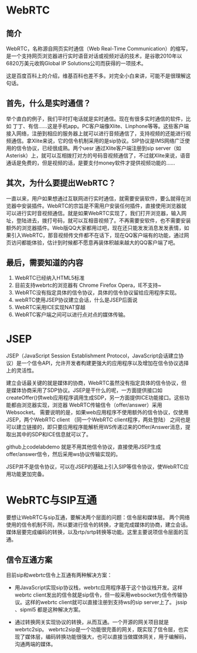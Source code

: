 # WebRTC
## 简介
WebRTC，名称源自网页实时通信（Web Real-Time Communication）的缩写，是一个支持网页浏览器进行实时语音对话或视频对话的技术，是谷歌2010年以6820万美元收购Global IP Solutions公司而获得的一项技术。

这是百度百科上的介绍，维基百科也差不多。对完全小白来讲，可能不是很理解这句话。

## 首先，什么是实时通信？
举个直白的例子，我们平时打电话就是实时通信。现在有很多实时通信的软件，比如 丁丁、有信……这是手机app。PC客户端像Xlite、Linphone等等。这些客户端接入网络，注册到相应的服务器上就可以进行音频通信了，支持视频的还能进行视频通信。拿Xlite来说，它的信令机制采用的是sip协议。SIP协议是IMS网络广泛使用的信令协议，已经很成熟。两个uesr 通过Xlite客户端注册到sip server（如 Asterisk）上，就可以互相拨打对方的号码音视频通信了，不过就Xlite来说，语音通话是免费的，但是视频的话，是要支付money软件才提供视频功能的……

## 其次，为什么要提出WebRTC？
一直以来，用户如果想通过互联网进行实时通信，就需要安装软件，要么就得在浏览器中安装插件。WebRTC的宗旨是不需用户安装任何插件，直接使用浏览器就可以进行实时音视频通信。就是如果WebRTC实现了，我们打开浏览器，输入网址，登陆进去，拨打号码，就可以互相音视频了。不再需要安软件，也不需要安装额外的浏览器插件。Web版QQ大家都用过吧，现在还只能发发消息发发表情，如果引入WebRTC，那音视频传文件都不在话下，现在QQ客户端有的功能，通过网页访问都能体验，估计到时候都不愿意再装体积越来越大的QQ客户端了吧。

## 最后，需要知道的内容

1. WebRTC已经纳入HTML5标准
2. 目前支持webrtc的浏览器有 Chrome Firefox Opera，IE不支持~
3. WebRTC没有指定具体的信令协议，具体的信令协议留给应用程序实现。
4. webRTC使用JSEP协议建立会话，什么是JSEP后面说
5. WebRTC采用ICE实现NAT穿越
6. WebRTC客户端之间可以进行点对点的媒体传输。

# JSEP
JSEP（JavaScript Session Establishment Protocol，JavaScript会话建立协议）是一个信令API，允许开发者构建更强大的应用程序以及增加在信令协议选择上的灵活性。

建立会话最关键的就是媒体的协商，WebRTC虽然没有指定具体的信令协议，但是媒体协商采用了SDP协议。JSEP是干什么的呢，一方面提供接口如createOffer()供web应用程序调用生成SDP，另一方面提供ICE功能接口。这些功能都由浏览器实现，浏览器
WebRTC传输信令（offer/answer）采用Websocket。
需要说明的是，如果web应用程序不使用额外的信令协议，仅使用JSEP，两个WebRTC client （同一个WebRTC client程序，两处登陆） 之间也是可以建立链接的，即只要应用程序能解析用WS传递过来的Offer/Answer消息，提取出其中的SDP和ICE信息就可以了。

github上codelabdemo 就是不用其他信令协议，直接使用JSEP生成offer/answer信令，然后采用ws协议传输实现的。

JSEP并不是信令协议，可以在JSEP的基础上引入SIP等信令协议，使WebRTC应用功能更加完备。

# WebRTC与SIP互通
要想让WebRTC与sip互通，要解决两个层面的问题：信令层和媒体层。
两个网络使用的信令机制不同，所以要进行信令的转换，才能完成媒体的协商，建立会话。媒体层要完成编码的转换，以及rtp/srtp转换等功能。这里主要说项信令层面的互通。

## 信令互通方案
目前sip和webrtc信令上互通有两种解决方案：

- 用JavaScript实现sip协议栈，webrtc应用程序基于这个协议栈开发。这样webrtc client发出的信令就是sip信令，但一般采用websocket为信令传输协议。这样的webrtc client就可以直接注册到支持ws的sip server上了。
jssip 、sipml5 都是这种解决方案。

- 通过转换网关实现协议的转换，从而互通。一个开源的网关项目就是 webrtc2sip。
webrtc2sip是一个功能很完善的网关，既实现了信令层，也实现了媒体层，编码转换功能很强大，也可以直接当做媒体网关，用于编解码，沟通两端的媒体。